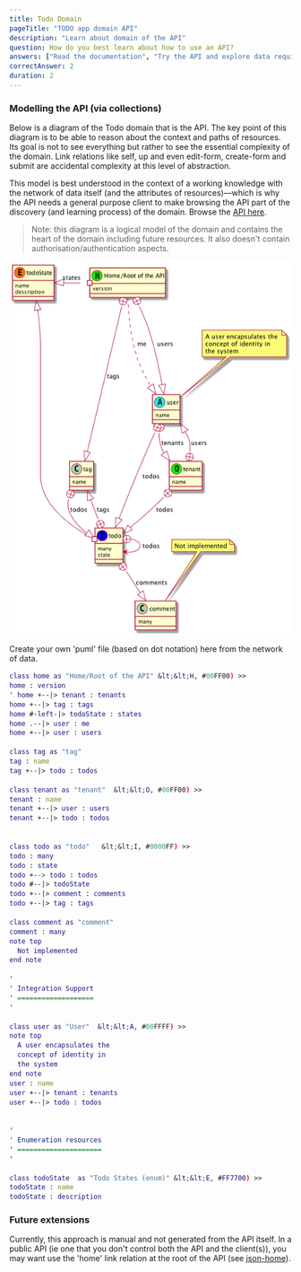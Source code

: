 ```yaml
---
title: Todo Domain
pageTitle: "TODO app domain API"
description: "Learn about domain of the API"
question: How do you best learn about how to use an API?
answers: ["Read the documentation", "Try the API and explore data required", "Build up your knowledge in the context of a map and learn the specifics of connectedness through practice", "Trick question: all APIs are hard to learn and use"]
correctAnswer: 2
duration: 2
---
```


### Modelling the API (via collections)

Below is a diagram of the Todo domain that is the API. The key point of this diagram is to be able to reason about the context and paths of resources. Its goal is not to see everything but rather to see the essential complexity of the domain. Link relations like self, up and even edit-form, create-form and submit are accidental complexity at this level of abstraction.

This model is best understood in the context of a working knowledge with the network of data itself (and the attributes of resources)—which is why the API needs a general purpose client to make browsing the API part of the discovery (and learning process) of the domain. Browse the [API here](https://api.todo.semanticlink.io).

> Note: this diagram is a logical model of the domain and contains the heart of the domain including future resources. It also doesn't contain authorisation/authentication aspects.

![](todo-api.png)

<Instruction>

Create your own 'puml' file (based on dot notation) here from the network of data.

```dot
class home as "Home/Root of the API" &lt;&lt;H, #00FF00) >>
home : version
' home +--|> tenant : tenants
home +--|> tag : tags
home #-left-|> todoState : states
home .--|> user : me
home +--|> user : users

class tag as "tag"
tag : name
tag +--|> todo : todos

class tenant as "tenant"  &lt;&lt;O, #00FF00) >>
tenant : name
tenant +--|> user : users
tenant +--|> todo : todos


class todo as "todo"   &lt;&lt;I, #0000FF) >>
todo : many
todo : state
todo +--> todo : todos
todo #--|> todoState
todo +--|> comment : comments
todo +--|> tag : tags

class comment as "comment"
comment : many
note top
  Not implemented
end note

'
' Integration Support
' ===================
'

class user as "User"  &lt;&lt;A, #00FFFF) >>
note top
  A user encapsulates the
  concept of identity in
  the system
end note
user : name
user +--|> tenant : tenants
user +--|> todo : todos


'
' Enumeration resources
' =====================
'

class todoState  as "Todo States (enum)" &lt;&lt;E, #FF7700) >>
todoState : name
todoState : description

```

</Instruction>

### Future extensions

Currently, this approach is manual and not generated from the API itself. In a public API (ie one that you don't control both the API and the client(s)), you may want use the 'home' link relation at the root of the API (see [json-home](https://mnot.github.io/I-D/json-home/)).